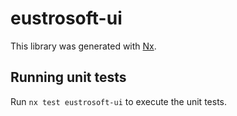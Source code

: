 # eustrosoft-ui

This library was generated with [Nx](https://nx.dev).

## Running unit tests

Run `nx test eustrosoft-ui` to execute the unit tests.
